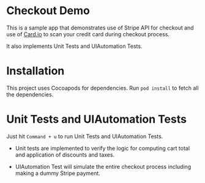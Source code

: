 # Checkout Demo
This is a sample app that demonstrates use of Stripe API for checkout and use of [Card.io](https://www.card.io) to scan your credit card during checkout process.

It also implements Unit Tests and UIAutomation Tests.

# Installation
This project uses Cocoapods for dependencies.
Run `pod install` to fetch all the dependencies.

# Unit Tests and UIAutomation Tests
Just hit `Command + u` to run Unit Tests and UIAutomation Tests.

- Unit tests are implemented to verify the logic for computing cart total and application of discounts and taxes.

- UIAutomation Test will simulate the entire checkout process including making a dummy Stripe payment.